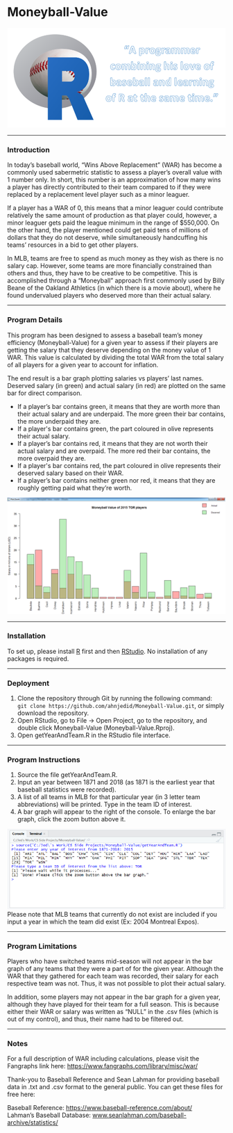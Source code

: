 # Moneyball-Value
<kbd>
    <img src="https://github.com/ahnjedid/Moneyball-Value/blob/master/screenshots/coverPhoto.png">
</kbd>

<hr>

### Introduction
In today’s baseball world, “Wins Above Replacement” (WAR) has become a commonly used sabermetric statistic to assess a player’s overall value with 1 number only.   In short, this number is an approximation of how many wins a player has directly contributed to their team compared to if they were replaced by a replacement level player such as a minor leaguer.

If a player has a WAR of 0, this means that a minor leaguer could contribute relatively the same amount of production as that player could, however, a minor leaguer gets paid the league minimum in the range of $550,000.  On the other hand, the player mentioned could get paid tens of millions of dollars that they do not deserve, while simultaneously handcuffing his teams’ resources in a bid to get other players.

In MLB, teams are free to spend as much money as they wish as there is no salary cap.  However, some teams are more financially constrained than others and thus, they have to be creative to be competitive.  This is accomplished through a “Moneyball” approach first commonly used by Billy Beane of the Oakland Athletics (in which there is a movie about), where he found undervalued players who deserved more than their actual salary.

<hr>

### Program Details
This program has been designed to assess a baseball team’s money efficiency (Moneyball-Value) for a given year to assess if their players are getting the salary that they deserve depending on the money value of 1 WAR.  This value is calculated by dividing the total WAR from the total salary of all players for a given year to account for inflation.

The end result is a bar graph plotting salaries vs players’ last names. Deserved salary (in green) and actual salary (in red) are plotted on the same bar for direct comparison.

<ul>
    <li>If a player’s bar contains green, it means that they are worth more than their actual salary and are underpaid. The more green their bar contains, the more underpaid they are.</li>
    <li>If a player's bar contains green, the part coloured in olive represents their actual salary.</li>
    <li>If a player’s bar contains red, it means that they are not worth their actual salary and are overpaid.  The more red their bar contains, the more overpaid they are.</li>
    <li>If a player's bar contains red, the part coloured in olive represents their deserved salary based on their WAR.</li>
    <li>If a player’s bar contains neither green nor red, it means that they are roughly getting paid what they’re worth.</li>
</ul>

<kbd>
    <img src="https://github.com/ahnjedid/Moneyball-Value/blob/master/screenshots/barGraphScreenshot.png">
</kbd>

<hr>

### Installation
To set up, please install <a href="https://cran.r-project.org/">R</a> first and then <a href="https://www.rstudio.com/products/rstudio/download/">RStudio</a>. No installation of any packages is required.

<hr>

### Deployment
1. Clone the repository through Git by running the following command:<br>
`git clone https://github.com/ahnjedid/Moneyball-Value.git`, or simply download the repository.
2. Open RStudio, go to File -> Open Project, go to the repository, and double click Moneyball-Value (Moneyball-Value.Rproj).
3. Open getYearAndTeam.R in the RStudio file interface.

<hr>

### Program Instructions
1. Source the file getYearAndTeam.R. 
2. Input an year between 1871 and 2018 (as 1871 is the earliest year that baseball statistics were recorded).
3. A list of all teams in MLB for that particular year (in 3 letter team abbreviations) will be printed. Type in the team ID of interest. 
4. A bar graph will appear to the right of the console.  To enlarge the bar graph, click the zoom button above it.

<kbd>
    <img src="https://github.com/ahnjedid/Moneyball-Value/blob/master/screenshots/inputScreenshot.png">
</kbd>

<br>
Please note that MLB teams that currently do not exist are included if you input a year in which the team did exist (Ex: 2004 Montreal Expos).

<hr>

### Program Limitations
Players who have switched teams mid-season will not appear in the bar graph of any teams that they were a part of for the given year.  Although the WAR that they gathered for each team was recorded, their salary for each respective team was not. Thus, it was not possible to plot their actual salary.

In addition, some players may not appear in the bar graph for a given year, although they have played for their team for a full season.  This is because either their WAR or salary was written as “NULL” in the .csv files (which is out of my control), and thus, their name had to be filtered out.

<hr>

### Notes
For a full description of WAR including calculations, please visit the Fangraphs link here: https://www.fangraphs.com/library/misc/war/

Thank-you to Baseball Reference and Sean Lahman for providing baseball data in .txt and .csv format to the general public.  You can get these files for free here:

Baseball Reference: https://www.baseball-reference.com/about/  
Lahman’s Baseball Database: www.seanlahman.com/baseball-archive/statistics/ 
